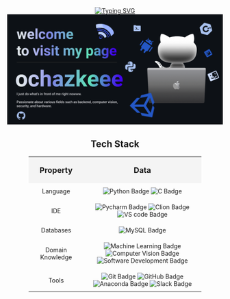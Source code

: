 <div align="center">
  <!-- Typing SVG -->
  <a href="https://git.io/typing-svg">
    <img src="https://readme-typing-svg.herokuapp.com?color=%2382edd5&center=true&vCenter=true&width=700&lines=I+am+ochazkeee!;+Welcome+to+My+Profile!" alt="Typing SVG" />
  </a>
  
  <!-- banner image -->
  <img src="banner.png" alt="GitHub Banner" />
</div>

<!-- my-skills -->
<div align=" center", margin-bottom: 30px;>
    <h2>Tech Stack</h2>
</div>

<table style="width: 80%; text-align: center; margin: 0 auto; border-collapse: collapse;">
    <tr>
        <th style="padding: 20px; font-size: 18px; background-color: #f4f4f4;">Property</th>
        <th style="padding: 20px; font-size: 18px; background-color: #f4f4f4;">Data</th>
    </tr>
    <tr>
        <td style="padding: 10px;">Language</td>
        <td style="padding: 10px;">
            <img src="https://img.shields.io/badge/-Python-%23ff87c5?style=flat&logo=Python&logoColor=white" alt="Python Badge"> 
            <img src="https://img.shields.io/badge/-C-%2398b6fa?style=flat&logo=C&logoColor=white" alt="C Badge">
        </td>
    </tr>
        <tr>
        <td style="padding: 10px;">IDE</td>
        <td style="padding: 10px;">
            <img src="https://img.shields.io/badge/-Pycharm-%2385e848?style=flat&logo=Pycharm&logoColor=white" alt="Pycharm Badge"> 
            <img src="https://img.shields.io/badge/-Clion-%233bc4a7?style=flat&logo=Clion&logoColor=white" alt="Clion Badge">  
            <img src="https://img.shields.io/badge/-VS code-007ACC?style=flat&logo=visualstudiocode&logoColor=white" alt="VS code Badge">
        </td>
    </tr>
    <tr>
        <td style="padding: 10px;">Databases</td>
        <td style="padding: 10px;">
            <img src="https://img.shields.io/badge/-MySQL-444444?style=flat&logo=MySQL" alt="MySQL Badge"> 
        </td>
    </tr>
    <tr>
        <td style="padding: 10px;">Domain Knowledge</td>
        <td style="padding: 10px;">
            <img src="https://img.shields.io/badge/-Machine%20Learning-01D277?style=flat&logoColor=white" alt="Machine Learning Badge"> 
            <img src="https://img.shields.io/badge/-Computer%20Vision-FAB040?style=flat&logoColor=white" alt="Computer Vision Badge"> 
            <img src="https://img.shields.io/badge/-Software%20Development-FF6600?style=flat&logoColor=white" alt="Software Development Badge">
        </td>
    </tr>
    <tr>
        <td style="padding: 10px;">Tools</td>
        <td style="padding: 10px;">
            <img src="https://img.shields.io/badge/-Git-004400?style=flat&logo=git&logoColor=white" alt="Git Badge"> 
            <img src="https://img.shields.io/badge/-GitHub-444444?style=flat&logo=github" alt="GitHub Badge"> 
            <img src="https://img.shields.io/badge/-Anaconda-%2327ba0d?style=flat&logo=anaconda" alt="Anaconda Badge">
            <img src="https://img.shields.io/badge/-Slack-%2327ba0d?style=flat&logo=Slack" alt="Slack Badge">
        </td>
    </tr>
</table>
